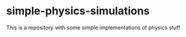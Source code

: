 # simple-physics-simulations
This is a repository with some simple implementations of physics stuff
